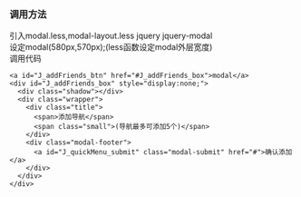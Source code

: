### 调用方法

引入modal.less,modal-layout.less jquery jquery-modal  
设定modal(580px,570px);(less函数设定modal外层宽度)  
调用代码

    <a id="J_addFriends_btn" href="#J_addFriends_box">modal</a>
    <div id="J_addFriends_box" style="display:none;">
      <div class="shadow"></div>
      <div class="wrapper">
        <div class="title">
          <span>添加导航</span>
          <span class="small">(导航最多可添加5个)</span>
        </div>
        <div class="modal-footer">
          <a id="J_quickMenu_submit" class="modal-submit" href="#">确认添加</a>
        </div>
      </div>
    </div>

    